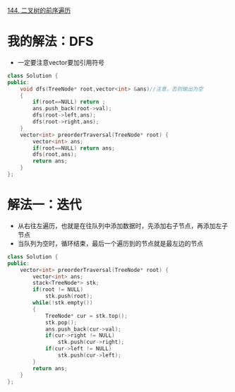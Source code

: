 [144. 二叉树的前序遍历](https://leetcode-cn.com/problems/binary-tree-preorder-traversal/)




# 我的解法：DFS
- 一定要注意vector要加引用符号

```C++
class Solution {
public:
    void dfs(TreeNode* root,vector<int> &ans)//注意，否则输出为空
    {
        if(root==NULL) return ;
        ans.push_back(root->val);
        dfs(root->left,ans);
        dfs(root->right,ans);
    }
    vector<int> preorderTraversal(TreeNode* root) {
        vector<int> ans;
        if(root==NULL) return ans;
        dfs(root,ans);
        return ans;
    }
};
```

# 解法一：迭代
- 从右往左遍历，也就是在往队列中添加数据时，先添加右子节点，再添加左子节点
- 当队列为空时，循环结束，最后一个遍历到的节点就是最左边的节点

```C++
class Solution {
public:
    vector<int> preorderTraversal(TreeNode* root) {
        vector<int> ans;
        stack<TreeNode*> stk;
        if(root != NULL)
            stk.push(root);
        while(!stk.empty())
        {
            TreeNode* cur = stk.top();
            stk.pop();
            ans.push_back(cur->val);
            if(cur->right != NULL)
                stk.push(cur->right);
            if(cur->left != NULL)
                stk.push(cur->left);
        }
        return ans;
    }
};

    
```



